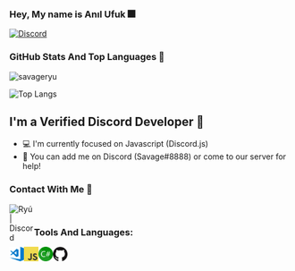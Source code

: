 ### Hey, My name is Anıl Ufuk 🎆

[![Discord](https://img.shields.io/discord/736188913613275196?label=Discord&logo=Discord)][discord]

### GitHub Stats And Top Languages 📌

![savageryu](https://github-readme-stats.vercel.app/api?username=savageryu&show_icons=true&theme=dark)

![Top Langs](https://github-readme-stats.vercel.app/api/top-langs/?username=savageryu&layout=compact&theme=dark)

## I'm a Verified Discord Developer 🎇

- 💻 I'm currently focused on Javascript (Discord.js)
- 🤯 You can add me on Discord (Savage#8888) or come to our server for help!

### Contact With Me 🤙

[<img align="left" alt="Ryú | Discord" width="44px" src="https://i.ibb.co/YtNhB1V/icons8-discord-new-logo-48.png" />][discord]


<br />

### Tools And Languages:

<img align="left" alt="Visual Studio Code" width="26px" src="https://raw.githubusercontent.com/github/explore/80688e429a7d4ef2fca1e82350fe8e3517d3494d/topics/visual-studio-code/visual-studio-code.png" />
<img align="left" alt="JavaScript" width="26px" src="https://raw.githubusercontent.com/github/explore/80688e429a7d4ef2fca1e82350fe8e3517d3494d/topics/javascript/javascript.png" />
<img align="left" alt="C#" width="26px" src="https://raw.githubusercontent.com/github/explore/80688e429a7d4ef2fca1e82350fe8e3517d3494d/topics/csharp/csharp.png" />
<img align="left" alt="GitHub" width="26px" src="https://raw.githubusercontent.com/github/explore/78df643247d429f6cc873026c0622819ad797942/topics/github/github.png" />

<br />
<br />

[discord]: https://discord.gg/https://discord.gg/mDdZvMQAvX
